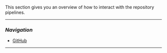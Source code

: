 This section gives you an overview of how to interact with the repository pipelines.

---
### _Navigation_
- [GitHub](#...)
---
